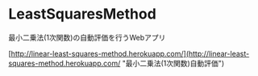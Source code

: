 # LeastSquaresMethod

最小二乗法(1次関数)の自動評価を行うWebアプリ

[http://linear-least-squares-method.herokuapp.com/](http://linear-least-squares-method.herokuapp.com/ "最小二乗法(1次関数)自動評価")